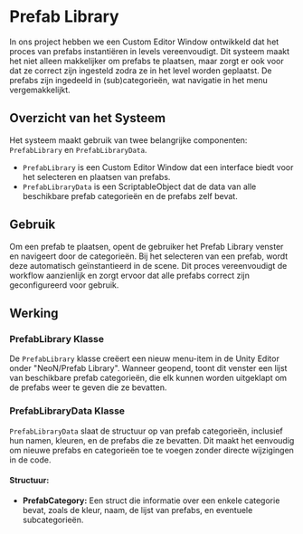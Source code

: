 # Prefab Library

In ons project hebben we een Custom Editor Window ontwikkeld dat het proces van prefabs instantiëren in levels vereenvoudigt. Dit systeem maakt het niet alleen makkelijker om prefabs te plaatsen, maar zorgt er ook voor dat ze correct zijn ingesteld zodra ze in het level worden geplaatst. De prefabs zijn ingedeeld in (sub)categorieën, wat navigatie in het menu vergemakkelijkt.

## Overzicht van het Systeem

Het systeem maakt gebruik van twee belangrijke componenten: `PrefabLibrary` en `PrefabLibraryData`.

- `PrefabLibrary` is een Custom Editor Window dat een interface biedt voor het selecteren en plaatsen van prefabs.
- `PrefabLibraryData` is een ScriptableObject dat de data van alle beschikbare prefab categorieën en de prefabs zelf bevat.

## Gebruik

Om een prefab te plaatsen, opent de gebruiker het Prefab Library venster en navigeert door de categorieën. Bij het selecteren van een prefab, wordt deze automatisch geïnstantieerd in de scene. Dit proces vereenvoudigt de workflow aanzienlijk en zorgt ervoor dat alle prefabs correct zijn geconfigureerd voor gebruik.

## Werking

### PrefabLibrary Klasse

De `PrefabLibrary` klasse creëert een nieuw menu-item in de Unity Editor onder "NeoN/Prefab Library". Wanneer geopend, toont dit venster een lijst van beschikbare prefab categorieën, die elk kunnen worden uitgeklapt om de prefabs weer te geven die ze bevatten.

### PrefabLibraryData Klasse

`PrefabLibraryData` slaat de structuur op van prefab categorieën, inclusief hun namen, kleuren, en de prefabs die ze bevatten. Dit maakt het eenvoudig om nieuwe prefabs en categorieën toe te voegen zonder directe wijzigingen in de code.

#### Structuur:

- **PrefabCategory:** Een struct die informatie over een enkele categorie bevat, zoals de kleur, naam, de lijst van prefabs, en eventuele subcategorieën.
